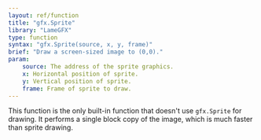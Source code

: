 ```yaml
---
layout: ref/function
title: "gfx.Sprite"
library: "LameGFX"
type: function
syntax: "gfx.Sprite(source, x, y, frame)"
brief: "Draw a screen-sized image to (0,0)."
param:
    source: The address of the sprite graphics.
    x: Horizontal position of sprite.
    y: Vertical position of sprite.
    frame: Frame of sprite to draw.
---
```


This function is the only built-in function that doesn't use
`gfx.Sprite` for drawing. It performs a single block copy of the image,
which is much faster than sprite drawing. 
